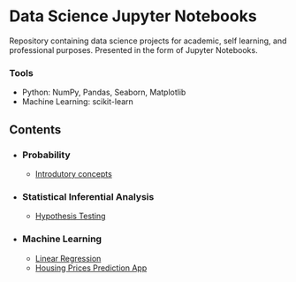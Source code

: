# Data Science Jupyter Notebooks

Repository containing data science projects for academic, self learning, and professional purposes. Presented in the form of Jupyter Notebooks.

### Tools

- Python: NumPy, Pandas, Seaborn, Matplotlib
- Machine Learning: scikit-learn

## Contents
- ### Probability
    - [Introdutory concepts](https://github.com/matheuscamposmt/portfolio/tree/main/Probability)
  
- ### Statistical Inferential Analysis
    - [Hypothesis Testing](https://github.com/matheuscamposmt/portfolio/blob/main/Statistical%20Inference%20Analysis/NBA/hypothesis_testing.ipynb)

- ### Machine Learning
    - [Linear Regression](https://github.com/matheuscamposmt/portfolio/blob/main/Machine%20Learning/linear_regression.ipynb/)
    - [Housing Prices Prediction App](https://github.com/matheuscamposmt/housing_prices_app)
